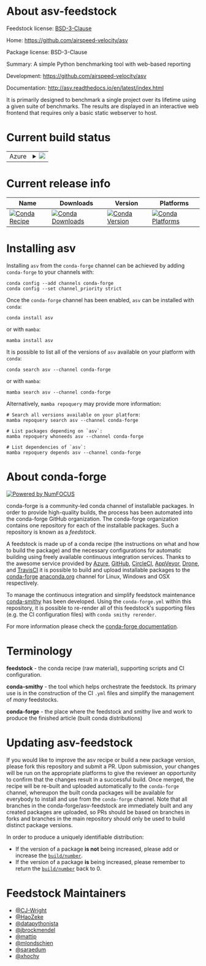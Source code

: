 About asv-feedstock
===================

Feedstock license: [BSD-3-Clause](https://github.com/conda-forge/asv-feedstock/blob/main/LICENSE.txt)

Home: https://github.com/airspeed-velocity/asv

Package license: BSD-3-Clause

Summary: A simple Python benchmarking tool with web-based reporting

Development: https://github.com/airspeed-velocity/asv

Documentation: http://asv.readthedocs.io/en/latest/index.html

It is primarily designed to benchmark a single project over its lifetime
using a given suite of benchmarks. The results are displayed in an
interactive web frontend that requires only a basic static webserver to
host.


Current build status
====================


<table>
    
  <tr>
    <td>Azure</td>
    <td>
      <details>
        <summary>
          <a href="https://dev.azure.com/conda-forge/feedstock-builds/_build/latest?definitionId=62&branchName=main">
            <img src="https://dev.azure.com/conda-forge/feedstock-builds/_apis/build/status/asv-feedstock?branchName=main">
          </a>
        </summary>
        <table>
          <thead><tr><th>Variant</th><th>Status</th></tr></thead>
          <tbody><tr>
              <td>linux_64_python3.10.____cpython</td>
              <td>
                <a href="https://dev.azure.com/conda-forge/feedstock-builds/_build/latest?definitionId=62&branchName=main">
                  <img src="https://dev.azure.com/conda-forge/feedstock-builds/_apis/build/status/asv-feedstock?branchName=main&jobName=linux&configuration=linux%20linux_64_python3.10.____cpython" alt="variant">
                </a>
              </td>
            </tr><tr>
              <td>linux_64_python3.11.____cpython</td>
              <td>
                <a href="https://dev.azure.com/conda-forge/feedstock-builds/_build/latest?definitionId=62&branchName=main">
                  <img src="https://dev.azure.com/conda-forge/feedstock-builds/_apis/build/status/asv-feedstock?branchName=main&jobName=linux&configuration=linux%20linux_64_python3.11.____cpython" alt="variant">
                </a>
              </td>
            </tr><tr>
              <td>linux_64_python3.12.____cpython</td>
              <td>
                <a href="https://dev.azure.com/conda-forge/feedstock-builds/_build/latest?definitionId=62&branchName=main">
                  <img src="https://dev.azure.com/conda-forge/feedstock-builds/_apis/build/status/asv-feedstock?branchName=main&jobName=linux&configuration=linux%20linux_64_python3.12.____cpython" alt="variant">
                </a>
              </td>
            </tr><tr>
              <td>linux_64_python3.13.____cp313</td>
              <td>
                <a href="https://dev.azure.com/conda-forge/feedstock-builds/_build/latest?definitionId=62&branchName=main">
                  <img src="https://dev.azure.com/conda-forge/feedstock-builds/_apis/build/status/asv-feedstock?branchName=main&jobName=linux&configuration=linux%20linux_64_python3.13.____cp313" alt="variant">
                </a>
              </td>
            </tr><tr>
              <td>linux_64_python3.14.____cp314</td>
              <td>
                <a href="https://dev.azure.com/conda-forge/feedstock-builds/_build/latest?definitionId=62&branchName=main">
                  <img src="https://dev.azure.com/conda-forge/feedstock-builds/_apis/build/status/asv-feedstock?branchName=main&jobName=linux&configuration=linux%20linux_64_python3.14.____cp314" alt="variant">
                </a>
              </td>
            </tr><tr>
              <td>linux_aarch64_python3.10.____cpython</td>
              <td>
                <a href="https://dev.azure.com/conda-forge/feedstock-builds/_build/latest?definitionId=62&branchName=main">
                  <img src="https://dev.azure.com/conda-forge/feedstock-builds/_apis/build/status/asv-feedstock?branchName=main&jobName=linux&configuration=linux%20linux_aarch64_python3.10.____cpython" alt="variant">
                </a>
              </td>
            </tr><tr>
              <td>linux_aarch64_python3.11.____cpython</td>
              <td>
                <a href="https://dev.azure.com/conda-forge/feedstock-builds/_build/latest?definitionId=62&branchName=main">
                  <img src="https://dev.azure.com/conda-forge/feedstock-builds/_apis/build/status/asv-feedstock?branchName=main&jobName=linux&configuration=linux%20linux_aarch64_python3.11.____cpython" alt="variant">
                </a>
              </td>
            </tr><tr>
              <td>linux_aarch64_python3.12.____cpython</td>
              <td>
                <a href="https://dev.azure.com/conda-forge/feedstock-builds/_build/latest?definitionId=62&branchName=main">
                  <img src="https://dev.azure.com/conda-forge/feedstock-builds/_apis/build/status/asv-feedstock?branchName=main&jobName=linux&configuration=linux%20linux_aarch64_python3.12.____cpython" alt="variant">
                </a>
              </td>
            </tr><tr>
              <td>linux_aarch64_python3.13.____cp313</td>
              <td>
                <a href="https://dev.azure.com/conda-forge/feedstock-builds/_build/latest?definitionId=62&branchName=main">
                  <img src="https://dev.azure.com/conda-forge/feedstock-builds/_apis/build/status/asv-feedstock?branchName=main&jobName=linux&configuration=linux%20linux_aarch64_python3.13.____cp313" alt="variant">
                </a>
              </td>
            </tr><tr>
              <td>linux_aarch64_python3.14.____cp314</td>
              <td>
                <a href="https://dev.azure.com/conda-forge/feedstock-builds/_build/latest?definitionId=62&branchName=main">
                  <img src="https://dev.azure.com/conda-forge/feedstock-builds/_apis/build/status/asv-feedstock?branchName=main&jobName=linux&configuration=linux%20linux_aarch64_python3.14.____cp314" alt="variant">
                </a>
              </td>
            </tr><tr>
              <td>linux_ppc64le_python3.10.____cpython</td>
              <td>
                <a href="https://dev.azure.com/conda-forge/feedstock-builds/_build/latest?definitionId=62&branchName=main">
                  <img src="https://dev.azure.com/conda-forge/feedstock-builds/_apis/build/status/asv-feedstock?branchName=main&jobName=linux&configuration=linux%20linux_ppc64le_python3.10.____cpython" alt="variant">
                </a>
              </td>
            </tr><tr>
              <td>linux_ppc64le_python3.11.____cpython</td>
              <td>
                <a href="https://dev.azure.com/conda-forge/feedstock-builds/_build/latest?definitionId=62&branchName=main">
                  <img src="https://dev.azure.com/conda-forge/feedstock-builds/_apis/build/status/asv-feedstock?branchName=main&jobName=linux&configuration=linux%20linux_ppc64le_python3.11.____cpython" alt="variant">
                </a>
              </td>
            </tr><tr>
              <td>linux_ppc64le_python3.12.____cpython</td>
              <td>
                <a href="https://dev.azure.com/conda-forge/feedstock-builds/_build/latest?definitionId=62&branchName=main">
                  <img src="https://dev.azure.com/conda-forge/feedstock-builds/_apis/build/status/asv-feedstock?branchName=main&jobName=linux&configuration=linux%20linux_ppc64le_python3.12.____cpython" alt="variant">
                </a>
              </td>
            </tr><tr>
              <td>linux_ppc64le_python3.13.____cp313</td>
              <td>
                <a href="https://dev.azure.com/conda-forge/feedstock-builds/_build/latest?definitionId=62&branchName=main">
                  <img src="https://dev.azure.com/conda-forge/feedstock-builds/_apis/build/status/asv-feedstock?branchName=main&jobName=linux&configuration=linux%20linux_ppc64le_python3.13.____cp313" alt="variant">
                </a>
              </td>
            </tr><tr>
              <td>linux_ppc64le_python3.14.____cp314</td>
              <td>
                <a href="https://dev.azure.com/conda-forge/feedstock-builds/_build/latest?definitionId=62&branchName=main">
                  <img src="https://dev.azure.com/conda-forge/feedstock-builds/_apis/build/status/asv-feedstock?branchName=main&jobName=linux&configuration=linux%20linux_ppc64le_python3.14.____cp314" alt="variant">
                </a>
              </td>
            </tr><tr>
              <td>osx_64_python3.10.____cpython</td>
              <td>
                <a href="https://dev.azure.com/conda-forge/feedstock-builds/_build/latest?definitionId=62&branchName=main">
                  <img src="https://dev.azure.com/conda-forge/feedstock-builds/_apis/build/status/asv-feedstock?branchName=main&jobName=osx&configuration=osx%20osx_64_python3.10.____cpython" alt="variant">
                </a>
              </td>
            </tr><tr>
              <td>osx_64_python3.11.____cpython</td>
              <td>
                <a href="https://dev.azure.com/conda-forge/feedstock-builds/_build/latest?definitionId=62&branchName=main">
                  <img src="https://dev.azure.com/conda-forge/feedstock-builds/_apis/build/status/asv-feedstock?branchName=main&jobName=osx&configuration=osx%20osx_64_python3.11.____cpython" alt="variant">
                </a>
              </td>
            </tr><tr>
              <td>osx_64_python3.12.____cpython</td>
              <td>
                <a href="https://dev.azure.com/conda-forge/feedstock-builds/_build/latest?definitionId=62&branchName=main">
                  <img src="https://dev.azure.com/conda-forge/feedstock-builds/_apis/build/status/asv-feedstock?branchName=main&jobName=osx&configuration=osx%20osx_64_python3.12.____cpython" alt="variant">
                </a>
              </td>
            </tr><tr>
              <td>osx_64_python3.13.____cp313</td>
              <td>
                <a href="https://dev.azure.com/conda-forge/feedstock-builds/_build/latest?definitionId=62&branchName=main">
                  <img src="https://dev.azure.com/conda-forge/feedstock-builds/_apis/build/status/asv-feedstock?branchName=main&jobName=osx&configuration=osx%20osx_64_python3.13.____cp313" alt="variant">
                </a>
              </td>
            </tr><tr>
              <td>osx_64_python3.14.____cp314</td>
              <td>
                <a href="https://dev.azure.com/conda-forge/feedstock-builds/_build/latest?definitionId=62&branchName=main">
                  <img src="https://dev.azure.com/conda-forge/feedstock-builds/_apis/build/status/asv-feedstock?branchName=main&jobName=osx&configuration=osx%20osx_64_python3.14.____cp314" alt="variant">
                </a>
              </td>
            </tr><tr>
              <td>osx_arm64_python3.10.____cpython</td>
              <td>
                <a href="https://dev.azure.com/conda-forge/feedstock-builds/_build/latest?definitionId=62&branchName=main">
                  <img src="https://dev.azure.com/conda-forge/feedstock-builds/_apis/build/status/asv-feedstock?branchName=main&jobName=osx&configuration=osx%20osx_arm64_python3.10.____cpython" alt="variant">
                </a>
              </td>
            </tr><tr>
              <td>osx_arm64_python3.11.____cpython</td>
              <td>
                <a href="https://dev.azure.com/conda-forge/feedstock-builds/_build/latest?definitionId=62&branchName=main">
                  <img src="https://dev.azure.com/conda-forge/feedstock-builds/_apis/build/status/asv-feedstock?branchName=main&jobName=osx&configuration=osx%20osx_arm64_python3.11.____cpython" alt="variant">
                </a>
              </td>
            </tr><tr>
              <td>osx_arm64_python3.12.____cpython</td>
              <td>
                <a href="https://dev.azure.com/conda-forge/feedstock-builds/_build/latest?definitionId=62&branchName=main">
                  <img src="https://dev.azure.com/conda-forge/feedstock-builds/_apis/build/status/asv-feedstock?branchName=main&jobName=osx&configuration=osx%20osx_arm64_python3.12.____cpython" alt="variant">
                </a>
              </td>
            </tr><tr>
              <td>osx_arm64_python3.13.____cp313</td>
              <td>
                <a href="https://dev.azure.com/conda-forge/feedstock-builds/_build/latest?definitionId=62&branchName=main">
                  <img src="https://dev.azure.com/conda-forge/feedstock-builds/_apis/build/status/asv-feedstock?branchName=main&jobName=osx&configuration=osx%20osx_arm64_python3.13.____cp313" alt="variant">
                </a>
              </td>
            </tr><tr>
              <td>osx_arm64_python3.14.____cp314</td>
              <td>
                <a href="https://dev.azure.com/conda-forge/feedstock-builds/_build/latest?definitionId=62&branchName=main">
                  <img src="https://dev.azure.com/conda-forge/feedstock-builds/_apis/build/status/asv-feedstock?branchName=main&jobName=osx&configuration=osx%20osx_arm64_python3.14.____cp314" alt="variant">
                </a>
              </td>
            </tr><tr>
              <td>win_64_python3.10.____cpython</td>
              <td>
                <a href="https://dev.azure.com/conda-forge/feedstock-builds/_build/latest?definitionId=62&branchName=main">
                  <img src="https://dev.azure.com/conda-forge/feedstock-builds/_apis/build/status/asv-feedstock?branchName=main&jobName=win&configuration=win%20win_64_python3.10.____cpython" alt="variant">
                </a>
              </td>
            </tr><tr>
              <td>win_64_python3.11.____cpython</td>
              <td>
                <a href="https://dev.azure.com/conda-forge/feedstock-builds/_build/latest?definitionId=62&branchName=main">
                  <img src="https://dev.azure.com/conda-forge/feedstock-builds/_apis/build/status/asv-feedstock?branchName=main&jobName=win&configuration=win%20win_64_python3.11.____cpython" alt="variant">
                </a>
              </td>
            </tr><tr>
              <td>win_64_python3.12.____cpython</td>
              <td>
                <a href="https://dev.azure.com/conda-forge/feedstock-builds/_build/latest?definitionId=62&branchName=main">
                  <img src="https://dev.azure.com/conda-forge/feedstock-builds/_apis/build/status/asv-feedstock?branchName=main&jobName=win&configuration=win%20win_64_python3.12.____cpython" alt="variant">
                </a>
              </td>
            </tr><tr>
              <td>win_64_python3.13.____cp313</td>
              <td>
                <a href="https://dev.azure.com/conda-forge/feedstock-builds/_build/latest?definitionId=62&branchName=main">
                  <img src="https://dev.azure.com/conda-forge/feedstock-builds/_apis/build/status/asv-feedstock?branchName=main&jobName=win&configuration=win%20win_64_python3.13.____cp313" alt="variant">
                </a>
              </td>
            </tr><tr>
              <td>win_64_python3.14.____cp314</td>
              <td>
                <a href="https://dev.azure.com/conda-forge/feedstock-builds/_build/latest?definitionId=62&branchName=main">
                  <img src="https://dev.azure.com/conda-forge/feedstock-builds/_apis/build/status/asv-feedstock?branchName=main&jobName=win&configuration=win%20win_64_python3.14.____cp314" alt="variant">
                </a>
              </td>
            </tr>
          </tbody>
        </table>
      </details>
    </td>
  </tr>
</table>

Current release info
====================

| Name | Downloads | Version | Platforms |
| --- | --- | --- | --- |
| [![Conda Recipe](https://img.shields.io/badge/recipe-asv-green.svg)](https://anaconda.org/conda-forge/asv) | [![Conda Downloads](https://img.shields.io/conda/dn/conda-forge/asv.svg)](https://anaconda.org/conda-forge/asv) | [![Conda Version](https://img.shields.io/conda/vn/conda-forge/asv.svg)](https://anaconda.org/conda-forge/asv) | [![Conda Platforms](https://img.shields.io/conda/pn/conda-forge/asv.svg)](https://anaconda.org/conda-forge/asv) |

Installing asv
==============

Installing `asv` from the `conda-forge` channel can be achieved by adding `conda-forge` to your channels with:

```
conda config --add channels conda-forge
conda config --set channel_priority strict
```

Once the `conda-forge` channel has been enabled, `asv` can be installed with `conda`:

```
conda install asv
```

or with `mamba`:

```
mamba install asv
```

It is possible to list all of the versions of `asv` available on your platform with `conda`:

```
conda search asv --channel conda-forge
```

or with `mamba`:

```
mamba search asv --channel conda-forge
```

Alternatively, `mamba repoquery` may provide more information:

```
# Search all versions available on your platform:
mamba repoquery search asv --channel conda-forge

# List packages depending on `asv`:
mamba repoquery whoneeds asv --channel conda-forge

# List dependencies of `asv`:
mamba repoquery depends asv --channel conda-forge
```


About conda-forge
=================

[![Powered by
NumFOCUS](https://img.shields.io/badge/powered%20by-NumFOCUS-orange.svg?style=flat&colorA=E1523D&colorB=007D8A)](https://numfocus.org)

conda-forge is a community-led conda channel of installable packages.
In order to provide high-quality builds, the process has been automated into the
conda-forge GitHub organization. The conda-forge organization contains one repository
for each of the installable packages. Such a repository is known as a *feedstock*.

A feedstock is made up of a conda recipe (the instructions on what and how to build
the package) and the necessary configurations for automatic building using freely
available continuous integration services. Thanks to the awesome service provided by
[Azure](https://azure.microsoft.com/en-us/services/devops/), [GitHub](https://github.com/),
[CircleCI](https://circleci.com/), [AppVeyor](https://www.appveyor.com/),
[Drone](https://cloud.drone.io/welcome), and [TravisCI](https://travis-ci.com/)
it is possible to build and upload installable packages to the
[conda-forge](https://anaconda.org/conda-forge) [anaconda.org](https://anaconda.org/)
channel for Linux, Windows and OSX respectively.

To manage the continuous integration and simplify feedstock maintenance
[conda-smithy](https://github.com/conda-forge/conda-smithy) has been developed.
Using the ``conda-forge.yml`` within this repository, it is possible to re-render all of
this feedstock's supporting files (e.g. the CI configuration files) with ``conda smithy rerender``.

For more information please check the [conda-forge documentation](https://conda-forge.org/docs/).

Terminology
===========

**feedstock** - the conda recipe (raw material), supporting scripts and CI configuration.

**conda-smithy** - the tool which helps orchestrate the feedstock.
                   Its primary use is in the construction of the CI ``.yml`` files
                   and simplify the management of *many* feedstocks.

**conda-forge** - the place where the feedstock and smithy live and work to
                  produce the finished article (built conda distributions)


Updating asv-feedstock
======================

If you would like to improve the asv recipe or build a new
package version, please fork this repository and submit a PR. Upon submission,
your changes will be run on the appropriate platforms to give the reviewer an
opportunity to confirm that the changes result in a successful build. Once
merged, the recipe will be re-built and uploaded automatically to the
`conda-forge` channel, whereupon the built conda packages will be available for
everybody to install and use from the `conda-forge` channel.
Note that all branches in the conda-forge/asv-feedstock are
immediately built and any created packages are uploaded, so PRs should be based
on branches in forks and branches in the main repository should only be used to
build distinct package versions.

In order to produce a uniquely identifiable distribution:
 * If the version of a package **is not** being increased, please add or increase
   the [``build/number``](https://docs.conda.io/projects/conda-build/en/latest/resources/define-metadata.html#build-number-and-string).
 * If the version of a package **is** being increased, please remember to return
   the [``build/number``](https://docs.conda.io/projects/conda-build/en/latest/resources/define-metadata.html#build-number-and-string)
   back to 0.

Feedstock Maintainers
=====================

* [@CJ-Wright](https://github.com/CJ-Wright/)
* [@HaoZeke](https://github.com/HaoZeke/)
* [@datapythonista](https://github.com/datapythonista/)
* [@jbrockmendel](https://github.com/jbrockmendel/)
* [@mattip](https://github.com/mattip/)
* [@mlondschien](https://github.com/mlondschien/)
* [@saraedum](https://github.com/saraedum/)
* [@xhochy](https://github.com/xhochy/)

